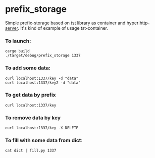 # prefix_storage
Simple prefix-storage based on [tst library](https://github.com/billyevans/tst) as container and [hyper http-server](https://github.com/hyperium/hyper).
It's kind of example of usage tst-container.


### To launch:
```
cargo build
./target/debug/prefix_storage 1337
```
### To add some data:
```
curl localhost:1337/key -d "data"
curl localhost:1337/key2 -d "data"
```
### To get data by prefix
```
curl localhost:1337/key
```
### To remove data by key
```
curl localhost:1337/key -X DELETE
```

### To fill with some data from dict:
```
cat dict | fill.py 1337
```


